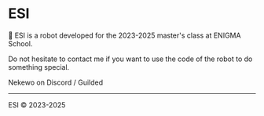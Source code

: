 # ESI
🤖 ESI is a robot developed for the 2023-2025 master's class at ENIGMA School.

Do not hesitate to contact me if you want to use the code of the robot to do something special.

Nekewo on Discord / Guilded

---------


ESI © 2023-2025
